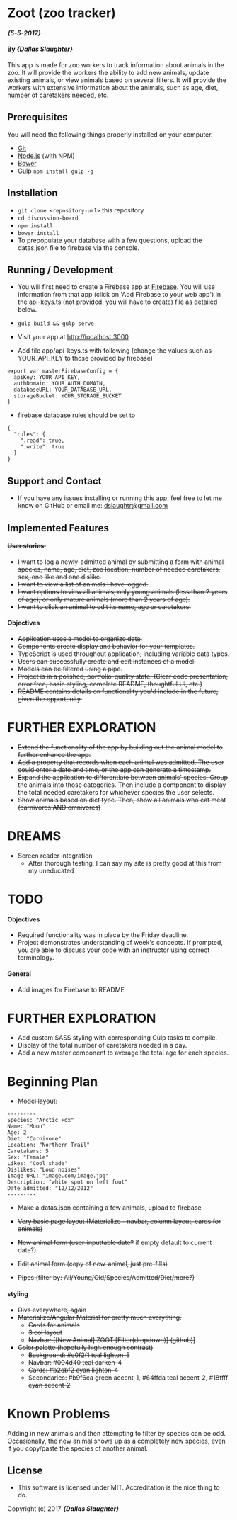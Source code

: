 # Zoot (zoo tracker)

#### _{5-5-2017}_

#### By _**{Dallas Slaughter}**_


This app is made for zoo workers to track information about animals in the zoo. It will provide the workers the ability to add new animals, update existing animals, or view animals based on several filters. It will provide the workers with extensive information about the animals, such as age, diet, number of caretakers needed, etc.


## Prerequisites

You will need the following things properly installed on your computer.

* [Git](https://git-scm.com/)
* [Node.js](https://nodejs.org/) (with NPM)
* [Bower](https://bower.io/)
* [Gulp](http://gulpjs.com) `npm install gulp -g`


## Installation

* `git clone <repository-url>` this repository
* `cd discussion-board`
* `npm install`
* `bower install`
* To prepopulate your database with a few questions, upload the datas.json file to firebase via the console.


## Running / Development

* You will first need to create a Firebase app at [Firebase](https://firebase.google.com). You will use information from that app (click on 'Add Firebase to your web app') in the api-keys.ts (not provided, you will have to create) file as detailed below.
* `gulp build && gulp serve`
* Visit your app at [http://localhost:3000](http://localhost:3000).


* Add file app/api-keys.ts with following (change the values such as YOUR_API_KEY to those provided by firebase)
```
export var masterFirebaseConfig = {
  apiKey: YOUR_API_KEY,
  authDomain: YOUR_AUTH_DOMAIN,
  databaseURL: YOUR_DATABASE_URL,
  storageBucket: YOUR_STORAGE_BUCKET
}
```

* firebase database rules should be set to
```
{
  "rules": {
    ".read": true,
    ".write": true
  }
}
```


## Support and Contact

* If you have any issues installing or running this app, feel free to let me know on GitHub or email me: dslaughtr@gmail.com


## Implemented Features

#### ~~User stories:~~
+ ~~I want to log a newly-admitted animal by submitting a form with animal species, name, age, diet, zoo location, number of needed caretakers, sex, one like and one dislike.~~
+ ~~I want to view a list of animals I have logged.~~
+ ~~I want options to view all animals, only young animals (less than 2 years of age), or only mature animals (more than 2 years of age).~~
+ ~~I want to click an animal to edit its name, age or caretakers.~~

#### Objectives
+ ~~Application uses a model to organize data.~~
+ ~~Components create display and behavior for your templates.~~
+ ~~TypeScript is used throughout application; including variable data types.~~
+ ~~Users can successfully create and edit instances of a model.~~
+ ~~Models can be filtered using a pipe.~~
+ ~~Project is in a polished, portfolio-quality state. (Clear code presentation, error free, basic styling, complete README, thoughtful UI, etc.)~~
+ ~~README contains details on functionality you'd include in the future, given the opportunity.~~

FURTHER EXPLORATION
======
+ ~~Extend the functionality of the app by building out the animal model to further enhance the app.~~
+ ~~Add a property that records when each animal was admitted. The user could enter a date and time, or the app can generate a timestamp.~~
+ ~~Expand the application to differentiate between animals' species. Group the animals into those categories.~~ Then include a component to display the total needed caretakers for whichever species the user selects.
+ ~~Show animals based on diet type. Then, show all animals who eat meat (carnivores AND omnivores)~~

DREAMS
======
+ ~~Screen reader integration~~
  + After thorough testing, I can say my site is pretty good at this from my uneducated


TODO
======

#### Objectives
+ Required functionality was in place by the Friday deadline.
+ Project demonstrates understanding of week's concepts. If prompted, you are able to discuss your code with an instructor using correct terminology.

#### General
+ Add images for Firebase to README

FURTHER EXPLORATION
======
+ Add custom SASS styling with corresponding Gulp tasks to compile.
+ Display of the total number of caretakers needed in a day.
+ Add a new master component to average the total age for each species.


Beginning Plan
======

+ ~~Model layout:~~
```
---------
Species: "Arctic Fox"
Name: "Moon"
Age: 2
Diet: "Carnivore"
Location: "Northern Trail"
Caretakers: 5
Sex: "Female"
Likes: "Cool shade"
Dislikes: "Loud noises"
Image URL: "image.com/image.jpg"
Description: "white spot on left foot"
Date admitted: "12/12/2012"
---------
```

+ ~~Make a datas.json containing a few animals, upload to firebase~~

+ ~~Very basic page layout (Materialize - navbar, column layout, cards for animals)~~

+ ~~New animal form (user-inputtable date?~~ if empty default to current date?)

+ ~~Edit animal form (copy of new-animal, just pre-fills)~~

+ ~~Pipes (filter by: All/Young/Old/Species/Admitted/Diet/more?)~~

#### styling
+ ~~Divs everywhere, again~~
+ ~~Materialize/Angular Material for pretty much everything.~~
  * ~~Cards for animals~~
  * ~~3 col layout~~
  * ~~Navbar: [[New Animal]     ZOOT     [Filter(dropdown)] (github)]~~
+ ~~Color palette (hopefully high enough contrast)~~
  * ~~Background: #e0f2f1 teal lighten-5~~
  * ~~Navbar: #004d40 teal darken-4~~
  * ~~Cards: #b2ebf2 cyan lighten-4~~
  * ~~Secondaries: #b9f6ca green accent-1, #64ffda teal accent-2, #18ffff cyan accent-2~~


# Known Problems

Adding in new animals and then attempting to filter by species can be odd. Occasionally, the new animal shows up as a completely new species, even if you copy/paste the species of another animal.


## License

* This software is licensed under MIT. Accreditation is the nice thing to do.


Copyright (c) 2017 **_{Dallas Slaughter}_**
